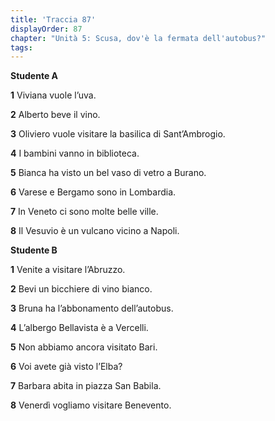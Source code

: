```yaml
---
title: 'Traccia 87'
displayOrder: 87
chapter: "Unità 5: Scusa, dov'è la fermata dell'autobus?"
tags:
---
```


**Studente A**

**1** Viviana vuole l’uva.

**2** Alberto beve il vino.

**3** Oliviero vuole visitare la basilica di Sant’Ambrogio.

**4** I bambini vanno in biblioteca.

**5** Bianca ha visto un bel vaso di vetro a Burano.

**6** Varese e Bergamo sono in Lombardia.

**7** In Veneto ci sono molte belle ville.

**8** Il Vesuvio è un vulcano vicino a Napoli.

**Studente B**

**1** Venite a visitare l’Abruzzo.

**2** Bevi un bicchiere di vino bianco.

**3** Bruna ha l’abbonamento dell’autobus.

**4** L’albergo Bellavista è a Vercelli.

**5** Non abbiamo ancora visitato Bari.

**6** Voi avete già visto l’Elba?

**7** Barbara abita in piazza San Babila.

**8** Venerdì vogliamo visitare Benevento.
